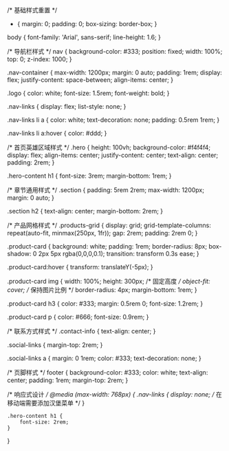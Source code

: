 /* 基础样式重置 */
* {
    margin: 0;
    padding: 0;
    box-sizing: border-box;
}

body {
    font-family: 'Arial', sans-serif;
    line-height: 1.6;
}

/* 导航栏样式 */
nav {
    background-color: #333;
    position: fixed;
    width: 100%;
    top: 0;
    z-index: 1000;
}

.nav-container {
    max-width: 1200px;
    margin: 0 auto;
    padding: 1rem;
    display: flex;
    justify-content: space-between;
    align-items: center;
}

.logo {
    color: white;
    font-size: 1.5rem;
    font-weight: bold;
}

.nav-links {
    display: flex;
    list-style: none;
}

.nav-links li a {
    color: white;
    text-decoration: none;
    padding: 0.5rem 1rem;
}

.nav-links li a:hover {
    color: #ddd;
}

/* 首页英雄区域样式 */
.hero {
    height: 100vh;
    background-color: #f4f4f4;
    display: flex;
    align-items: center;
    justify-content: center;
    text-align: center;
    padding: 2rem;
}

.hero-content h1 {
    font-size: 3rem;
    margin-bottom: 1rem;
}

/* 章节通用样式 */
.section {
    padding: 5rem 2rem;
    max-width: 1200px;
    margin: 0 auto;
}

.section h2 {
    text-align: center;
    margin-bottom: 2rem;
}

/* 产品网格样式 */
.products-grid {
    display: grid;
    grid-template-columns: repeat(auto-fit, minmax(250px, 1fr));
    gap: 2rem;
    padding: 2rem 0;
}

.product-card {
    background: white;
    padding: 1rem;
    border-radius: 8px;
    box-shadow: 0 2px 5px rgba(0,0,0,0.1);
    transition: transform 0.3s ease;
}

.product-card:hover {
    transform: translateY(-5px);
}

.product-card img {
    width: 100%;
    height: 300px; /* 固定高度 */
    object-fit: cover; /* 保持图片比例 */
    border-radius: 4px;
    margin-bottom: 1rem;
}

.product-card h3 {
    color: #333;
    margin: 0.5rem 0;
    font-size: 1.2rem;
}

.product-card p {
    color: #666;
    font-size: 0.9rem;
}

/* 联系方式样式 */
.contact-info {
    text-align: center;
}

.social-links {
    margin-top: 2rem;
}

.social-links a {
    margin: 0 1rem;
    color: #333;
    text-decoration: none;
}

/* 页脚样式 */
footer {
    background-color: #333;
    color: white;
    text-align: center;
    padding: 1rem;
    margin-top: 2rem;
}

/* 响应式设计 */
@media (max-width: 768px) {
    .nav-links {
        display: none; /* 在移动端需要添加汉堡菜单 */
    }
    
    .hero-content h1 {
        font-size: 2rem;
    }
} 
